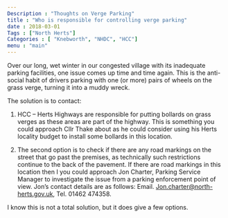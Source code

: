 ```yaml
---
Description : "Thoughts on Verge Parking"
title : "Who is responsible for controlling verge parking"
date : 2018-03-01
Tags : ["North Herts"]
Categories : [ "Knebworth", "NHDC", "HCC"]
menu : "main"
---
```


Over our long, wet winter in our congested village with its inadequate parking facilities, one issue comes up time and time again. This is the anti-social habit of drivers parking with one (or more) pairs of wheels on the grass verge, turning it into a muddy wreck.

The solution is to contact:

1.	HCC – Herts Highways are responsible for putting bollards on grass verges as these areas are part of the highway.  This is something you could approach Cllr Thake about as he could consider using his Herts locality budget to install some bollards in this location.

2.	The second option is to check if there are any road markings on the street that go past the premises, as technically such restrictions continue to the back of the pavement. If there are road markings in this location then I you could approach Jon Charter, Parking Service Manager to investigate the issue from a parking enforcement point of view. Jon’s contact details are as follows: Email. Jon.charter@north-herts.gov.uk, Tel. 01462 474358.

I know this is not a total solution, but it does give a few options.
